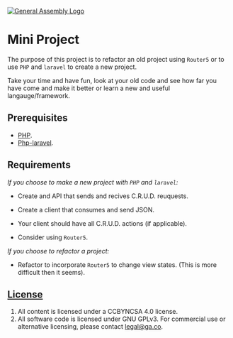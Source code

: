[![General Assembly Logo](https://camo.githubusercontent.com/1a91b05b8f4d44b5bbfb83abac2b0996d8e26c92/687474703a2f2f692e696d6775722e636f6d2f6b6538555354712e706e67)](https://generalassemb.ly/education/web-development-immersive)

# Mini Project

The purpose of this project is to refactor an old project using `Router5` or to
use `PHP` and `laravel` to create a new project.

Take your time and have fun, look at your old code and see how far you have come
and make it better or learn a new and useful langauge/framework.

## Prerequisites

-   [PHP](https://github.com/ga-wdi-boston/php).
-   [Php-laravel](https://github.com/ga-wdi-boston/php-laravel).

## Requirements

_If you choose to make a new project with `PHP` and `laravel`:_

-   Create and API that sends and recives C.R.U.D. reuquests.

-   Create a client that consumes and send JSON.

-   Your client should have all C.R.U.D. actions (if applicable).

-   Consider using `Router5`.

_If you choose to refactor a project:_

-   Refactor to incorporate `Router5` to change view states. (This is more
    difficult then it seems).

## [License](LICENSE)

1.  All content is licensed under a CC­BY­NC­SA 4.0 license.
1.  All software code is licensed under GNU GPLv3. For commercial use or
    alternative licensing, please contact legal@ga.co.
